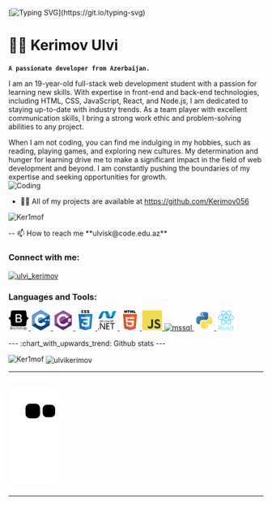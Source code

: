 [![Typing SVG](https://readme-typing-svg.herokuapp.com?size=18&color=2BF723&lines=Hello,+my+name+is+Ulvi.;I'm+software+developer.)](https://git.io/typing-svg)
# 🏄‍♂️ Kerimov Ulvi

**`A passionate developer from Azerbaijan.`**

I am an 19-year-old full-stack web development student with a passion for learning new skills. With expertise in front-end and back-end technologies, including HTML, CSS, JavaScript, React, and Node.js, I am dedicated to staying up-to-date with industry trends. As a team player with excellent communication skills, I bring a strong work ethic and problem-solving abilities to any project.

When I am not coding, you can find me indulging in my hobbies, such as reading, playing games, and exploring new cultures. My determination and hunger for learning drive me to make a significant impact in the field of web development and beyond. I am constantly pushing the boundaries of my expertise and seeking opportunities for growth.
<br>
<img  aling="right" alt="Coding" width="400" height="200" src="https://i.pinimg.com/originals/8b/35/fe/8b35fef55fba1a201c9c7a11d3ec3d64.gif">
- 👨‍💻 All of my projects are available at https://github.com/Kerimov056
<p align="left"> <img src="https://komarev.com/ghpvc/?username=KerimovUlvi&label=Profile%20views&color=0e75b6&style=flat" alt="Ker1mof" /> </p>
--
 📫 How to reach me **ulvisk@code.edu.az**
<h3 align="left">Connect with me:</h3>
<p align="left">
<a href="https://www.instagram.com/ker1mof.ulvi/" target="blank"><img align="center" src="https://raw.githubusercontent.com/rahuldkjain/github-profile-readme-generator/master/src/images/icons/Social/instagram.svg" alt="ulvi_kerimov" height="30" width="40" /></a>


<h3 align="left">Languages and Tools:</h3>
<p align="left"> <a href="https://getbootstrap.com" target="_blank" rel="noreferrer"> <img src="https://raw.githubusercontent.com/devicons/devicon/master/icons/bootstrap/bootstrap-plain-wordmark.svg" alt="bootstrap" width="40" height="40"/> </a> <a href="https://www.w3schools.com/cpp/" target="_blank" rel="noreferrer"> <img src="https://raw.githubusercontent.com/devicons/devicon/master/icons/cplusplus/cplusplus-original.svg" alt="cplusplus" width="40" height="40"/> </a> <a href="https://www.w3schools.com/cs/" target="_blank" rel="noreferrer"> <img src="https://raw.githubusercontent.com/devicons/devicon/master/icons/csharp/csharp-original.svg" alt="csharp" width="40" height="40"/> </a> <a href="https://www.w3schools.com/css/" target="_blank" rel="noreferrer"> <img src="https://raw.githubusercontent.com/devicons/devicon/master/icons/css3/css3-original-wordmark.svg" alt="css3" width="40" height="40"/> </a> <a href="https://dotnet.microsoft.com/" target="_blank" rel="noreferrer"> <img src="https://raw.githubusercontent.com/devicons/devicon/master/icons/dot-net/dot-net-original-wordmark.svg" alt="dotnet" width="40" height="40"/> </a> <a href="https://www.w3.org/html/" target="_blank" rel="noreferrer"> <img src="https://raw.githubusercontent.com/devicons/devicon/master/icons/html5/html5-original-wordmark.svg" alt="html5" width="40" height="40"/> </a> <a href="https://developer.mozilla.org/en-US/docs/Web/JavaScript" target="_blank" rel="noreferrer"> <img src="https://raw.githubusercontent.com/devicons/devicon/master/icons/javascript/javascript-original.svg" alt="javascript" width="40" height="40"/> </a> <a href="https://www.microsoft.com/en-us/sql-server" target="_blank" rel="noreferrer"> <img src="https://www.svgrepo.com/show/303229/microsoft-sql-server-logo.svg" alt="mssql" width="40" height="40"/> </a> <a href="https://www.python.org" target="_blank" rel="noreferrer"> <img src="https://raw.githubusercontent.com/devicons/devicon/master/icons/python/python-original.svg" alt="python" width="40" height="40"/> </a> <a href="https://reactjs.org/" target="_blank" rel="noreferrer"> <img src="https://raw.githubusercontent.com/devicons/devicon/master/icons/react/react-original-wordmark.svg" alt="react" width="40" height="40"/> </a> </p>
---
:chart_with_upwards_trend: Github stats 
---
<p><img align="left" src="https://github-readme-stats.vercel.app/api/top-langs?username=ulvikerimov&show_icons=true&theme=tokyonight&title_color=a63ea8&text_color=e1ade0&locale=en&layout=compact" alt="Ker1mof" /></p>

<p>&nbsp;<img align="center" src="https://github-readme-stats.vercel.app/api?username=ulvikerimov&show_icons=true&theme=tokyonight&title_color=f1a2fb&text_color=ad66c7&locale=en" alt="ulvikerimov" /></p>

---

![snake gif](https://github.com/nurlannuruzada/nurlannuruzada/blob/output/github-contribution-grid-snake.svg)
---

---
